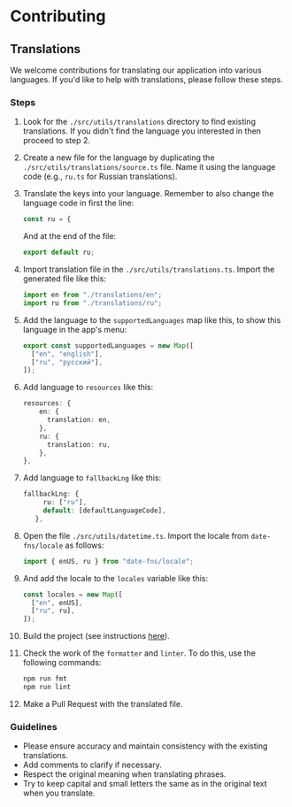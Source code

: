 # Contributing

## Translations

We welcome contributions for translating our application into various languages. If you'd like to help with translations, please follow these steps.

### Steps

1. Look for the `./src/utils/translations` directory to find existing translations. If you didn't find the language you interested in then proceed to step 2.

2. Create a new file for the language by duplicating the `./src/utils/translations/source.ts` file. Name it using the language code (e.g., `ru.ts` for Russian translations).

3. Translate the keys into your language. Remember to also change the language code in first the line:

   ```ts
   const ru = {
   ```

   And at the end of the file:

   ```ts
   export default ru;
   ```

4. Import translation file in the `./src/utils/translations.ts`. Import the generated file like this:

   ```ts
   import en from "./translations/en";
   import ru from "./translations/ru";
   ```

5. Add the language to the `supportedLanguages` map like this, to show this language in the app's menu:

   ```ts
   export const supportedLanguages = new Map([
     ["en", "english"],
     ["ru", "русский"],
   ]);
   ```

6. Add language to `resources` like this:

   ```ts
   resources: {
       en: {
         translation: en,
       },
       ru: {
         translation: ru,
       },
   },
   ```

7. Add language to `fallbackLng` like this:

   ```ts
   fallbackLng: {
        ru: ["ru"],
        default: [defaultLanguageCode],
      },
   ```

8. Open the file `./src/utils/datetime.ts`. Import the locale from `date-fns/locale` as follows:

    ```ts
    import { enUS, ru } from "date-fns/locale";
    ```

9. And add the locale to the `locales` variable like this:

   ```ts
   const locales = new Map([
     ["en", enUS],
     ["ru", ru],
   ]);
   ```

10. Build the project (see instructions [here](https://github.com/IraSoro/peri/blob/master/BUILDING.md)).

11. Check the work of the `formatter` and `linter`. To do this, use the following commands:

    ```bash
    npm run fmt
    npm run lint
    ```

12. Make a Pull Request with the translated file.

### Guidelines

- Please ensure accuracy and maintain consistency with the existing translations.
- Add comments to clarify if necessary.
- Respect the original meaning when translating phrases.
- Try to keep capital and small letters the same as in the original text when you translate.

